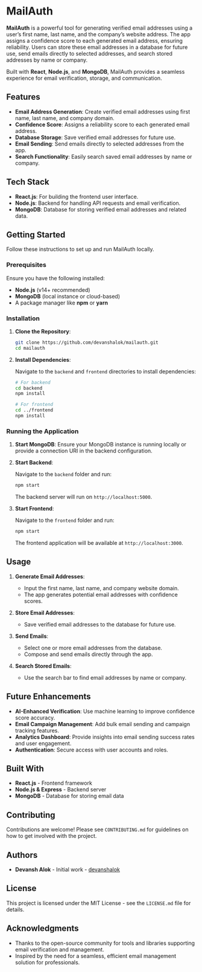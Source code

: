 # MailAuth

**MailAuth** is a powerful tool for generating verified email addresses using a user’s first name, last name, and the company’s website address. The app assigns a confidence score to each generated email address, ensuring reliability. Users can store these email addresses in a database for future use, send emails directly to selected addresses, and search stored addresses by name or company.

Built with **React**, **Node.js**, and **MongoDB**, MailAuth provides a seamless experience for email verification, storage, and communication.

## Features

- **Email Address Generation**: Create verified email addresses using first name, last name, and company domain.
- **Confidence Score**: Assigns a reliability score to each generated email address.
- **Database Storage**: Save verified email addresses for future use.
- **Email Sending**: Send emails directly to selected addresses from the app.
- **Search Functionality**: Easily search saved email addresses by name or company.

## Tech Stack

- **React.js**: For building the frontend user interface.
- **Node.js**: Backend for handling API requests and email verification.
- **MongoDB**: Database for storing verified email addresses and related data.

## Getting Started

Follow these instructions to set up and run MailAuth locally.

### Prerequisites

Ensure you have the following installed:

- **Node.js** (v14+ recommended)
- **MongoDB** (local instance or cloud-based)
- A package manager like **npm** or **yarn**

### Installation

1. **Clone the Repository**:

   ```bash
   git clone https://github.com/devanshalok/mailauth.git
   cd mailauth
   ```

2. **Install Dependencies**:

   Navigate to the `backend` and `frontend` directories to install dependencies:

   ```bash
   # For backend
   cd backend
   npm install

   # For frontend
   cd ../frontend
   npm install
   ```

### Running the Application

1. **Start MongoDB**: Ensure your MongoDB instance is running locally or provide a connection URI in the backend configuration.

2. **Start Backend**:

   Navigate to the `backend` folder and run:

   ```bash
   npm start
   ```

   The backend server will run on `http://localhost:5000`.

3. **Start Frontend**:

   Navigate to the `frontend` folder and run:

   ```bash
   npm start
   ```

   The frontend application will be available at `http://localhost:3000`.

## Usage

1. **Generate Email Addresses**:
   - Input the first name, last name, and company website domain.
   - The app generates potential email addresses with confidence scores.

2. **Store Email Addresses**:
   - Save verified email addresses to the database for future use.

3. **Send Emails**:
   - Select one or more email addresses from the database.
   - Compose and send emails directly through the app.

4. **Search Stored Emails**:
   - Use the search bar to find email addresses by name or company.

## Future Enhancements

- **AI-Enhanced Verification**: Use machine learning to improve confidence score accuracy.
- **Email Campaign Management**: Add bulk email sending and campaign tracking features.
- **Analytics Dashboard**: Provide insights into email sending success rates and user engagement.
- **Authentication**: Secure access with user accounts and roles.

## Built With

- **React.js** - Frontend framework
- **Node.js & Express** - Backend server
- **MongoDB** - Database for storing email data

## Contributing

Contributions are welcome! Please see `CONTRIBUTING.md` for guidelines on how to get involved with the project.

## Authors

- **Devansh Alok** - Initial work - [devanshalok](https://github.com/devanshalok)

## License

This project is licensed under the MIT License - see the `LICENSE.md` file for details.

## Acknowledgments

- Thanks to the open-source community for tools and libraries supporting email verification and management.
- Inspired by the need for a seamless, efficient email management solution for professionals.
